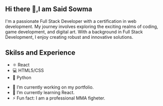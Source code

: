 

## Hi there 👋,I am Said Sowma
I'm a passionate Full Stack Developer with a certification in web development. My journey involves exploring the exciting realms of coding, game development, and digital art. With a background in Full Stack Development, I enjoy creating robust and innovative solutions.

## Skilss and Experience
* ⚛️ React
* 💻 HTML5/CSS
* 🐍 Python

- 🔭 I’m currently working on my portfolio. 
- 🌱 I’m currently learning React.
- ⚡ Fun fact: I am a professional MMA figheter.
  
